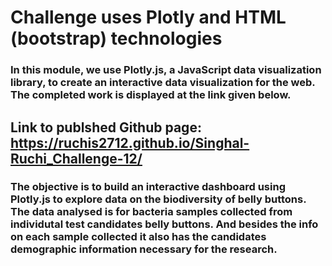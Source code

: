 # Challenge uses Plotly and HTML (bootstrap) technologies

### In this module, we use Plotly.js, a JavaScript data visualization library, to create an interactive data visualization for the web. The completed work is displayed at the link given below.


## Link to publshed Github page: https://ruchis2712.github.io/Singhal-Ruchi_Challenge-12/

### The objective is to build an interactive dashboard using Plotly.js to explore data on the biodiversity of belly buttons. The data analysed is for bacteria samples collected from individutal test candidates belly buttons. And besides the info on each sample collected it also has the candidates demographic information necessary for the research.







